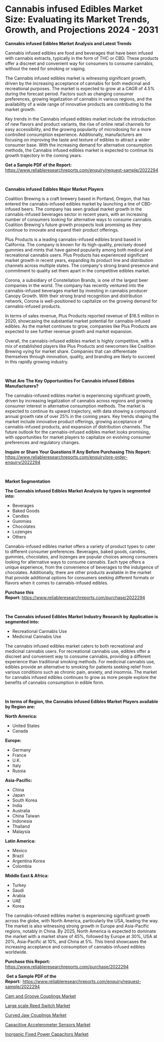 <p><h1>Cannabis infused Edibles Market Size: Evaluating its Market Trends, Growth, and Projections 2024 - 2031</h1></p><p><strong>Cannabis infused Edibles Market Analysis and Latest Trends</strong></p>
<p><p>Cannabis infused edibles are food and beverages that have been infused with cannabis extracts, typically in the form of THC or CBD. These products offer a discreet and convenient way for consumers to consume cannabis, without the need for smoking or vaping.</p><p>The Cannabis infused edibles market is witnessing significant growth, driven by the increasing acceptance of cannabis for both medicinal and recreational purposes. The market is expected to grow at a CAGR of 4.5% during the forecast period. Factors such as changing consumer preferences, growing legalization of cannabis in various regions, and the availability of a wide range of innovative products are contributing to the market growth.</p><p>Key trends in the Cannabis infused edibles market include the introduction of new flavors and product variants, the rise of online retail channels for easy accessibility, and the growing popularity of microdosing for a more controlled consumption experience. Additionally, manufacturers are focusing on improving the taste and texture of edibles to attract a wider consumer base. With the increasing demand for alternative consumption methods, the Cannabis infused edibles market is expected to continue its growth trajectory in the coming years.</p></p>
<p><strong>Get a Sample PDF of the Report:&nbsp;</strong> <a href="https://www.reliableresearchreports.com/enquiry/request-sample/2022294">https://www.reliableresearchreports.com/enquiry/request-sample/2022294</a></p>
<p>&nbsp;</p>
<p><strong>Cannabis infused Edibles Major Market Players</strong></p>
<p><p>Coalition Brewing is a craft brewery based in Portland, Oregon, that has entered the cannabis-infused edibles market by launching a line of CBD-infused beers. The company has seen gradual market growth in the cannabis-infused beverages sector in recent years, with an increasing number of consumers looking for alternative ways to consume cannabis. Coalition Brewing's future growth prospects look promising as they continue to innovate and expand their product offerings.</p><p>Plus Products is a leading cannabis-infused edibles brand based in California. The company is known for its high-quality, precisely dosed gummies and mints that have gained popularity among both medical and recreational cannabis users. Plus Products has experienced significant market growth in recent years, expanding its product line and distribution channels across multiple states. The company's strong brand presence and commitment to quality set them apart in the competitive edibles market.</p><p>Corona, a subsidiary of Constellation Brands, is one of the largest beer companies in the world. The company has recently ventured into the cannabis-infused beverages market by investing in cannabis producer Canopy Growth. With their strong brand recognition and distribution network, Corona is well-positioned to capitalize on the growing demand for cannabis-infused products.</p><p>In terms of sales revenue, Plus Products reported revenue of $16.5 million in 2020, showcasing the substantial market potential for cannabis-infused edibles. As the market continues to grow, companies like Plus Products are expected to see further revenue growth and market expansion.</p><p>Overall, the cannabis-infused edibles market is highly competitive, with a mix of established players like Plus Products and newcomers like Coalition Brewing vying for market share. Companies that can differentiate themselves through innovation, quality, and branding are likely to succeed in this rapidly growing industry.</p></p>
<p>&nbsp;</p>
<p><strong>What Are The Key Opportunities For Cannabis infused Edibles Manufacturers?</strong></p>
<p><p>The cannabis-infused edibles market is experiencing significant growth, driven by increasing legalization of cannabis across regions and growing consumer interest in alternative consumption methods. The market is expected to continue its upward trajectory, with data showing a compound annual growth rate of over 25% in the coming years. Key trends shaping the market include innovative product offerings, growing acceptance of cannabis-infused products, and expansion of distribution channels. The future outlook for the cannabis-infused edibles market looks promising, with opportunities for market players to capitalize on evolving consumer preferences and regulatory changes.</p></p>
<p><strong>Inquire or Share Your Questions If Any Before Purchasing This Report:</strong> <a href="https://www.reliableresearchreports.com/enquiry/pre-order-enquiry/2022294">https://www.reliableresearchreports.com/enquiry/pre-order-enquiry/2022294</a></p>
<p>&nbsp;</p>
<p><strong>Market Segmentation</strong></p>
<p><strong>The Cannabis infused Edibles Market Analysis by types is segmented into:</strong></p>
<p><ul><li>Beverages</li><li>Baked Goods</li><li>Candies</li><li>Gummies</li><li>Chocolates</li><li>Lozenges</li><li>Others</li></ul></p>
<p><p>Cannabis-infused edibles market offers a variety of product types to cater to different consumer preferences. Beverages, baked goods, candies, gummies, chocolates, and lozenges are popular choices among consumers looking for alternative ways to consume cannabis. Each type offers a unique experience, from the convenience of beverages to the indulgence of chocolates. Additionally, there are other products available in the market that provide additional options for consumers seeking different formats or flavors when it comes to cannabis-infused edibles.</p></p>
<p><strong>Purchase this Report:&nbsp;</strong><a href="https://www.reliableresearchreports.com/purchase/2022294">https://www.reliableresearchreports.com/purchase/2022294</a></p>
<p>&nbsp;</p>
<p><strong>The Cannabis infused Edibles Market Industry Research by Application is segmented into:</strong></p>
<p><ul><li>Recreational Cannabis Use</li><li>Medicinal Cannabis Use</li></ul></p>
<p><p>The cannabis infused edibles market caters to both recreational and medicinal cannabis users. For recreational cannabis use, edibles offer a discreet and convenient way to consume cannabis, providing a different experience than traditional smoking methods. For medicinal cannabis use, edibles provide an alternative to smoking for patients seeking relief from various conditions such as chronic pain, anxiety, and insomnia. The market for cannabis infused edibles continues to grow as more people explore the benefits of cannabis consumption in edible form.</p></p>
<p>&nbsp;</p>
<p><strong>In terms of Region, the Cannabis infused Edibles Market Players available by Region are:</strong></p>
<p>
    <p> <strong> North America: </strong>
        <ul>
            <li>United States</li>
            <li>Canada</li>
        </ul>
        </p> 
    <p> <strong> Europe: </strong>
        <ul>
            <li>Germany</li>
            <li>France</li>
            <li>U.K.</li>
            <li>Italy</li>
            <li>Russia</li>
        </ul>
        </p> 
    <p> <strong> Asia-Pacific: </strong>
        <ul>
            <li>China</li>
            <li>Japan</li>
            <li>South Korea</li>
            <li>India</li>
            <li>Australia</li>
            <li>China Taiwan</li>
            <li>Indonesia</li>
            <li>Thailand</li>
            <li>Malaysia</li>
        </ul>
        </p> 
    <p> <strong> Latin America: </strong>
        <ul>
            <li>Mexico</li>
            <li>Brazil</li>
            <li>Argentina Korea</li>
            <li>Colombia</li>
        </ul>
        </p> 
    <p> <strong> Middle East & Africa: </strong>
        <ul>
            <li>Turkey</li>
            <li>Saudi</li>
            <li>Arabia</li>
            <li>UAE</li>
            <li>Korea</li>
        </ul>
    </p>
    </p>
<p><p>The cannabis-infused edibles market is experiencing significant growth across the globe, with North America, particularly the USA, leading the way. The market is also witnessing strong growth in Europe and Asia-Pacific regions, notably in China. By 2025, North America is expected to dominate the market with a market share of 45%, followed by Europe at 30%, USA at 20%, Asia-Pacific at 10%, and China at 5%. This trend showcases the increasing acceptance and consumption of cannabis-infused edibles worldwide.</p></p>
<p><strong>Purchase this Report: </strong><a href="https://www.reliableresearchreports.com/purchase/2022294">https://www.reliableresearchreports.com/purchase/2022294</a></p>
<p>&nbsp;<strong>Get a Sample PDF of the Report:&nbsp;&nbsp;</strong><a href="https://www.reliableresearchreports.com/enquiry/request-sample/2022294">https://www.reliableresearchreports.com/enquiry/request-sample/2022294</a></p>
<p><strong></strong></p>
<p><p><a href="https://fuschia-pecorino-a6d.notion.site/Cam-and-Groove-Couplings-Market-Size-Growth-Outlook-from-2024-to-2031-projecting-at-Market-s-Trend-b5e20043569e429d8d0944b9c13db8fd">Cam and Groove Couplings Market</a></p><p><a href="https://github.com/peachesmcdowel1/Market-Research-Report-List-1/blob/main/large-scale-reed-switch-market.md">Large scale Reed Switch Market</a></p><p><a href="https://changeable-paste-463.notion.site/Curved-Jaw-Couplings-Market-Size-Global-Industry-Overview-Market-Segmentation-and-Forecast-2024-t-1c2f5c405c044380a69f8ad8a0fa8ac0">Curved Jaw Couplings Market</a></p><p><a href="https://view.publitas.com/reportprime-1/capacitive-accelerometer-sensors-market-a-comprehensive-report-of-its-market-share-growth-trends-2024-2031/">Capacitive Accelerometer Sensors Market</a></p><p><a href="https://github.com/edytherolanlouisejk1miz0wig/Market-Research-Report-List-1/blob/main/inorganic-fixed-power-capacitors-market.md">Inorganic Fixed Power Capacitors Market</a></p></p>